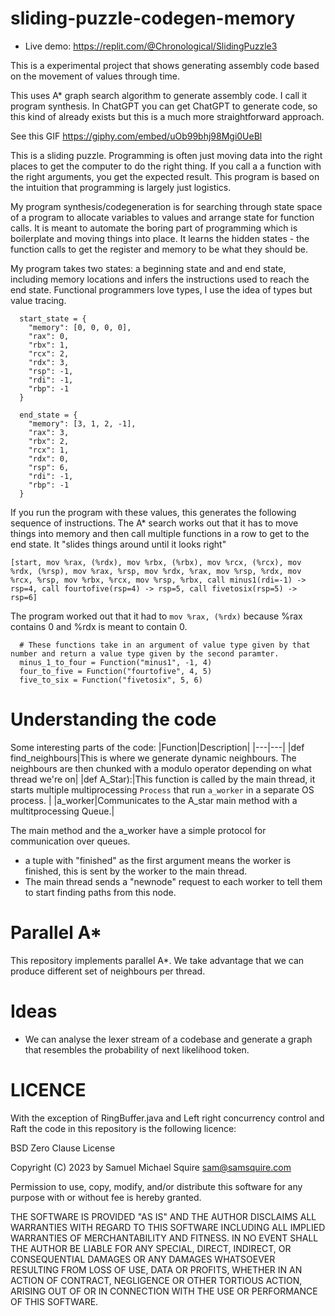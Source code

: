 # sliding-puzzle-codegen-memory

 * Live demo: https://replit.com/@Chronological/SlidingPuzzle3

This is a experimental project that shows generating assembly code based on the movement of values through time.

This uses A* graph search algorithm to generate assembly code. I call it program synthesis. In ChatGPT you can get ChatGPT to generate code, so this kind of already exists but this is a much more straightforward approach.

See this GIF https://giphy.com/embed/uOb99bhj98Mgi0UeBl

This is a sliding puzzle. Programming is often just moving data into the right places to get the computer to do the right thing. If you call a a function with the right arguments, you get the expected result. This program is based on the intuition that programming is largely just logistics.


My program synthesis/codegeneration is for searching through state space of a program to allocate variables to values and arrange state for function calls. It is meant to automate the boring part of programming which is boilerplate and moving things into place. It learns the hidden states - the function calls to get the register and memory to be what they should be.

My program takes two states: a beginning state and and end state, including memory locations and infers the instructions used to reach the end state. Functional programmers love types, I use the idea of types but value tracing.
```
  start_state = {
    "memory": [0, 0, 0, 0],
    "rax": 0,
    "rbx": 1,
    "rcx": 2,
    "rdx": 3,
    "rsp": -1,
    "rdi": -1,
    "rbp": -1
  }

  end_state = {
    "memory": [3, 1, 2, -1],
    "rax": 3,
    "rbx": 2,
    "rcx": 1,
    "rdx": 0,
    "rsp": 6,
    "rdi": -1,
    "rbp": -1
  }

```

If you run the program with these values, this generates the following sequence of instructions. The A* search works out that it has to move things into memory and then call multiple functions in a row to get to the end state. It "slides things around until it looks right"

```
[start, mov %rax, (%rdx), mov %rbx, (%rbx), mov %rcx, (%rcx), mov %rdx, (%rsp), mov %rax, %rsp, mov %rdx, %rax, mov %rsp, %rdx, mov %rcx, %rsp, mov %rbx, %rcx, mov %rsp, %rbx, call minus1(rdi=-1) -> rsp=4, call fourtofive(rsp=4) -> rsp=5, call fivetosix(rsp=5) -> rsp=6]
```

The program worked out that it had to `mov %rax, (%rdx)` because %rax contains 0 and %rdx is meant to contain 0.

```
  # These functions take in an argument of value type given by that number and return a value type given by the second paramter.
  minus_1_to_four = Function("minus1", -1, 4)
  four_to_five = Function("fourtofive", 4, 5)
  five_to_six = Function("fivetosix", 5, 6)
```

# Understanding the code

Some interesting parts of the code:
|Function|Description|
|---|---|
|def find_neighbours|This is where we generate dynamic neighbours. The neighbours are then chunked with a modulo operator depending on what thread we're on|
|def A_Star):|This function is called by the main thread, it starts multiple multiprocessing `Process` that run `a_worker` in a separate OS process. |
|a_worker|Communicates to the A_star main method with a multitprocessing Queue.|

The main method and the a_worker have a simple protocol for communication over queues.
* a tuple with "finished" as the first argument means the worker is finished, this is sent by the worker to the main thread.
* The main thread sends a "newnode" request to each worker to tell them to start finding paths from this node.

# Parallel A*

This repository implements parallel A*. We take advantage that we can produce different set of neighbours per thread.

# Ideas

* We can analyse the lexer stream of a codebase and generate a graph that resembles the probability of next likelihood token.

# LICENCE

With the exception of RingBuffer.java and Left right concurrency control and Raft the code in this repository is the following licence:

BSD Zero Clause License

Copyright (C) 2023 by Samuel Michael Squire sam@samsquire.com

Permission to use, copy, modify, and/or distribute this software for any purpose with or without fee is hereby granted.

THE SOFTWARE IS PROVIDED "AS IS" AND THE AUTHOR DISCLAIMS ALL WARRANTIES WITH REGARD TO THIS SOFTWARE INCLUDING ALL IMPLIED WARRANTIES OF MERCHANTABILITY AND FITNESS. IN NO EVENT SHALL THE AUTHOR BE LIABLE FOR ANY SPECIAL, DIRECT, INDIRECT, OR CONSEQUENTIAL DAMAGES OR ANY DAMAGES WHATSOEVER RESULTING FROM LOSS OF USE, DATA OR PROFITS, WHETHER IN AN ACTION OF CONTRACT, NEGLIGENCE OR OTHER TORTIOUS ACTION, ARISING OUT OF OR IN CONNECTION WITH THE USE OR PERFORMANCE OF THIS SOFTWARE.
